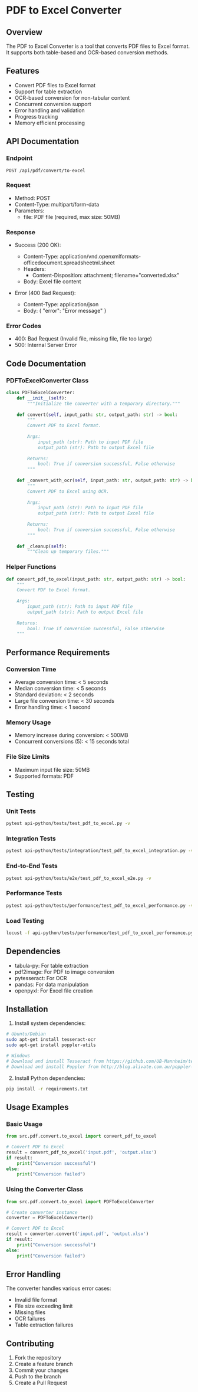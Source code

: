 # PDF to Excel Converter

## Overview
The PDF to Excel Converter is a tool that converts PDF files to Excel format. It supports both table-based and OCR-based conversion methods.

## Features
- Convert PDF files to Excel format
- Support for table extraction
- OCR-based conversion for non-tabular content
- Concurrent conversion support
- Error handling and validation
- Progress tracking
- Memory efficient processing

## API Documentation

### Endpoint
```
POST /api/pdf/convert/to-excel
```

### Request
- Method: POST
- Content-Type: multipart/form-data
- Parameters:
  - file: PDF file (required, max size: 50MB)

### Response
- Success (200 OK):
  - Content-Type: application/vnd.openxmlformats-officedocument.spreadsheetml.sheet
  - Headers:
    - Content-Disposition: attachment; filename="converted.xlsx"
  - Body: Excel file content

- Error (400 Bad Request):
  - Content-Type: application/json
  - Body: { "error": "Error message" }

### Error Codes
- 400: Bad Request (Invalid file, missing file, file too large)
- 500: Internal Server Error

## Code Documentation

### PDFToExcelConverter Class

```python
class PDFToExcelConverter:
    def __init__(self):
        """Initialize the converter with a temporary directory."""
        
    def convert(self, input_path: str, output_path: str) -> bool:
        """
        Convert PDF to Excel format.
        
        Args:
            input_path (str): Path to input PDF file
            output_path (str): Path to output Excel file
            
        Returns:
            bool: True if conversion successful, False otherwise
        """
        
    def _convert_with_ocr(self, input_path: str, output_path: str) -> bool:
        """
        Convert PDF to Excel using OCR.
        
        Args:
            input_path (str): Path to input PDF file
            output_path (str): Path to output Excel file
            
        Returns:
            bool: True if conversion successful, False otherwise
        """
        
    def _cleanup(self):
        """Clean up temporary files."""
```

### Helper Functions

```python
def convert_pdf_to_excel(input_path: str, output_path: str) -> bool:
    """
    Convert PDF to Excel format.
    
    Args:
        input_path (str): Path to input PDF file
        output_path (str): Path to output Excel file
        
    Returns:
        bool: True if conversion successful, False otherwise
    """
```

## Performance Requirements

### Conversion Time
- Average conversion time: < 5 seconds
- Median conversion time: < 5 seconds
- Standard deviation: < 2 seconds
- Large file conversion time: < 30 seconds
- Error handling time: < 1 second

### Memory Usage
- Memory increase during conversion: < 500MB
- Concurrent conversions (5): < 15 seconds total

### File Size Limits
- Maximum input file size: 50MB
- Supported formats: PDF

## Testing

### Unit Tests
```bash
pytest api-python/tests/test_pdf_to_excel.py -v
```

### Integration Tests
```bash
pytest api-python/tests/integration/test_pdf_to_excel_integration.py -v
```

### End-to-End Tests
```bash
pytest api-python/tests/e2e/test_pdf_to_excel_e2e.py -v
```

### Performance Tests
```bash
pytest api-python/tests/performance/test_pdf_to_excel_performance.py -v
```

### Load Testing
```bash
locust -f api-python/tests/performance/test_pdf_to_excel_performance.py
```

## Dependencies
- tabula-py: For table extraction
- pdf2image: For PDF to image conversion
- pytesseract: For OCR
- pandas: For data manipulation
- openpyxl: For Excel file creation

## Installation
1. Install system dependencies:
```bash
# Ubuntu/Debian
sudo apt-get install tesseract-ocr
sudo apt-get install poppler-utils

# Windows
# Download and install Tesseract from https://github.com/UB-Mannheim/tesseract/wiki
# Download and install Poppler from http://blog.alivate.com.au/poppler-windows/
```

2. Install Python dependencies:
```bash
pip install -r requirements.txt
```

## Usage Examples

### Basic Usage
```python
from src.pdf.convert.to_excel import convert_pdf_to_excel

# Convert PDF to Excel
result = convert_pdf_to_excel('input.pdf', 'output.xlsx')
if result:
    print("Conversion successful")
else:
    print("Conversion failed")
```

### Using the Converter Class
```python
from src.pdf.convert.to_excel import PDFToExcelConverter

# Create converter instance
converter = PDFToExcelConverter()

# Convert PDF to Excel
result = converter.convert('input.pdf', 'output.xlsx')
if result:
    print("Conversion successful")
else:
    print("Conversion failed")
```

## Error Handling
The converter handles various error cases:
- Invalid file format
- File size exceeding limit
- Missing files
- OCR failures
- Table extraction failures

## Contributing
1. Fork the repository
2. Create a feature branch
3. Commit your changes
4. Push to the branch
5. Create a Pull Request

 